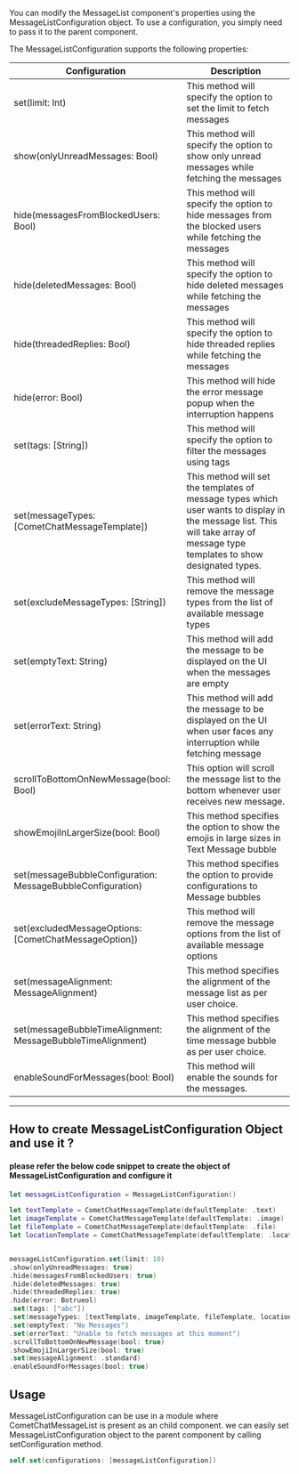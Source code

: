 You can modify the MessageList component's properties using the MessageListConfiguration object. To use a configuration, you simply need to pass it to the parent component.

The MessageListConfiguration supports the following properties:

| Configuration | Description | 
| ---- | ---- | 
| set(limit: Int) | This method will specify the option to set the limit to fetch messages | 
| show(onlyUnreadMessages: Bool) | This method will specify the option to show only unread messages while fetching the messages | 
| hide(messagesFromBlockedUsers: Bool) | This method will specify the option to hide messages from the blocked users while fetching the messages | 
| hide(deletedMessages: Bool) | This method will specify the option to hide deleted messages while fetching the messages | 
| hide(threadedReplies: Bool) | This method will specify the option to hide threaded replies while fetching the messages | 
| hide(error: Bool) | This method will hide the error message popup when the interruption happens | 
| set(tags: [String]) | This method will specify the option to filter the messages using tags | 
| set(messageTypes: [CometChatMessageTemplate]) | This method will set the templates of message types which user wants to display in the message list. This will take array of message type templates to show designated types. | 
| set(excludeMessageTypes: [String]) | This method will remove the message types from the list of available message types | 
| set(emptyText: String) | This method will add the message to be displayed on the UI when the messages are empty | 
| set(errorText: String) | This method will add the message to be displayed on the UI when user faces any interruption while fetching message | 
| scrollToBottomOnNewMessage(bool: Bool) | This option will scroll the message list to the bottom whenever user receives new message. | 
| showEmojiInLargerSize(bool: Bool) | This method specifies the option to show the emojis in large sizes in Text Message bubble | 
| set(messageBubbleConfiguration: MessageBubbleConfiguration) | This method specifies the option to provide configurations to  Message bubbles | 
| set(excludedMessageOptions: [CometChatMessageOption]) | This method will remove the message options from the list of available message options | 
| set(messageAlignment: MessageAlignment) | This method specifies the alignment of the message list as per user choice. | 
| set(messageBubbleTimeAlignment: MessageBubbleTimeAlignment) | This method specifies the alignment of the time message bubble as per user choice. | 
| enableSoundForMessages(bool: Bool) | This method will enable the sounds for the messages. | 


---

## How to create MessageListConfiguration Object and use it ?

#### please refer the below code snippet to create the object of MessageListConfiguration and configure it

```swift
let messageListConfiguration = MessageListConfiguration()

let textTemplate = CometChatMessageTemplate(defaultTemplate: .text)
let imageTemplate = CometChatMessageTemplate(defaultTemplate: .image)
let fileTemplate = CometChatMessageTemplate(defaultTemplate: .file)
let locationTemplate = CometChatMessageTemplate(defaultTemplate: .location)


messageListConfiguration.set(limit: 10)
.show(onlyUnreadMessages: true)
.hide(messagesFromBlockedUsers: true)
.hide(deletedMessages: true)
.hide(threadedReplies: true)
.hide(error: Botrueol)
.set(tags: ["abc"])
.set(messageTypes: [textTemplate, imageTemplate, fileTemplate, locationTemplate])
.set(emptyText: "No Messages")
.set(errorText: "Unable to fetch messages at this moment")
.scrollToBottomOnNewMessage(bool: true)
.showEmojiInLargerSize(bool: true)
.set(messageAlignment: .standard)
.enableSoundForMessages(bool: true)
```



## Usage

MessageListConfiguration can be use in a module where CometChatMessageList is present as an child component. we can easily set MessageListConfiguration object to the parent component by calling setConfiguration method.

```swift
self.set(configurations: [messageListConfiguration])
```


